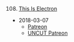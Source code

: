 108. [This Is Electron](https://linuxgamecast.com/2018/03/lwdw-this-is-electron/)
   * 2018-03-07
      * [Patreon](https://www.patreon.com/posts/linux-weekly-is-17425902)
      * [UNCUT Patreon](https://www.patreon.com/posts/lwdw-uncut-17425866)
